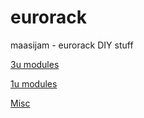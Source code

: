 # eurorack
maasijam - eurorack DIY stuff

[3u modules](https://github.com/maasijam/eurorack/tree/master/3u)

[1u modules](https://github.com/maasijam/eurorack/tree/master/1u)

[Misc](https://github.com/maasijam/eurorack/tree/master/Misc)
